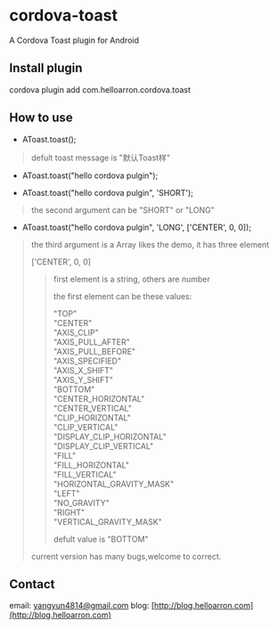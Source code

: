 # cordova-toast
A Cordova Toast plugin for Android


## Install plugin
cordova plugin add com.helloarron.cordova.toast

## How to use
- AToast.toast();
>  defult toast message is "默认Toast样"

- AToast.toast("hello cordova pulgin");


- AToast.toast("hello cordova pulgin", 'SHORT');
> the second argument can be "SHORT" or "LONG"

- AToast.toast("hello cordova pulgin", 'LONG', ['CENTER', 0, 0]);
> the third argument is a Array likes the demo, it has three element
>
> ['CENTER', 0, 0]
>> first element is a string, others are number
>>
>> the first element can be these values:
>>
>> "TOP" <br/> "CENTER" <br/> "AXIS_CLIP" <br/> "AXIS_PULL_AFTER" <br/> "AXIS_PULL_BEFORE" <br/> "AXIS_SPECIFIED" <br/> "AXIS_X_SHIFT" <br/> "AXIS_Y_SHIFT" <br/> "BOTTOM" <br/> "CENTER_HORIZONTAL" <br/> "CENTER_VERTICAL" <br/> "CLIP_HORIZONTAL" <br/> "CLIP_VERTICAL" <br/> "DISPLAY_CLIP_HORIZONTAL" <br/> "DISPLAY_CLIP_VERTICAL" <br/> "FILL" <br/> "FILL_HORIZONTAL" <br/> "FILL_VERTICAL" <br/> "HORIZONTAL_GRAVITY_MASK" <br/> "LEFT" <br/> "NO_GRAVITY" <br/> "RIGHT" <br/> "VERTICAL_GRAVITY_MASK" <br/>
>>
>> defult value is "BOTTOM"
>
> current version has many bugs,welcome to correct.

## Contact
email: yangyun4814@gmail.com
blog: [http://blog.helloarron.com](http://blog.helloarron.com)
